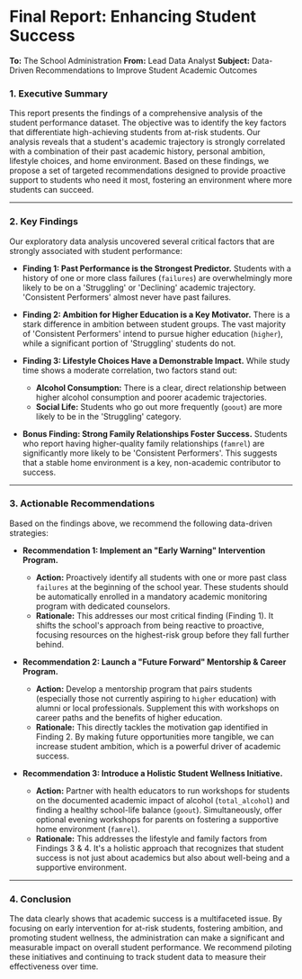 # Final Report: Enhancing Student Success

**To:** The School Administration
**From:** Lead Data Analyst
**Subject:** Data-Driven Recommendations to Improve Student Academic Outcomes

### 1. Executive Summary

This report presents the findings of a comprehensive analysis of the student performance dataset. The objective was to identify the key factors that differentiate high-achieving students from at-risk students. Our analysis reveals that a student's academic trajectory is strongly correlated with a combination of their past academic history, personal ambition, lifestyle choices, and home environment. Based on these findings, we propose a set of targeted recommendations designed to provide proactive support to students who need it most, fostering an environment where more students can succeed.

---

### 2. Key Findings

Our exploratory data analysis uncovered several critical factors that are strongly associated with student performance:

* **Finding 1: Past Performance is the Strongest Predictor.** Students with a history of one or more class failures (`failures`) are overwhelmingly more likely to be on a 'Struggling' or 'Declining' academic trajectory. 'Consistent Performers' almost never have past failures.

* **Finding 2: Ambition for Higher Education is a Key Motivator.** There is a stark difference in ambition between student groups. The vast majority of 'Consistent Performers' intend to pursue higher education (`higher`), while a significant portion of 'Struggling' students do not.

* **Finding 3: Lifestyle Choices Have a Demonstrable Impact.** While study time shows a moderate correlation, two factors stand out:
    * **Alcohol Consumption:** There is a clear, direct relationship between higher alcohol consumption and poorer academic trajectories.
    * **Social Life:** Students who go out more frequently (`goout`) are more likely to be in the 'Struggling' category.

* **Bonus Finding: Strong Family Relationships Foster Success.** Students who report having higher-quality family relationships (`famrel`) are significantly more likely to be 'Consistent Performers'. This suggests that a stable home environment is a key, non-academic contributor to success.

---

### 3. Actionable Recommendations

Based on the findings above, we recommend the following data-driven strategies:

* **Recommendation 1: Implement an "Early Warning" Intervention Program.**
    * **Action:** Proactively identify all students with one or more past class `failures` at the beginning of the school year. These students should be automatically enrolled in a mandatory academic monitoring program with dedicated counselors.
    * **Rationale:** This addresses our most critical finding (Finding 1). It shifts the school's approach from being reactive to proactive, focusing resources on the highest-risk group before they fall further behind.

* **Recommendation 2: Launch a "Future Forward" Mentorship & Career Program.**
    * **Action:** Develop a mentorship program that pairs students (especially those not currently aspiring to `higher` education) with alumni or local professionals. Supplement this with workshops on career paths and the benefits of higher education.
    * **Rationale:** This directly tackles the motivation gap identified in Finding 2. By making future opportunities more tangible, we can increase student ambition, which is a powerful driver of academic success.

* **Recommendation 3: Introduce a Holistic Student Wellness Initiative.**
    * **Action:** Partner with health educators to run workshops for students on the documented academic impact of alcohol (`total_alcohol`) and finding a healthy school-life balance (`goout`). Simultaneously, offer optional evening workshops for parents on fostering a supportive home environment (`famrel`).
    * **Rationale:** This addresses the lifestyle and family factors from Findings 3 & 4. It's a holistic approach that recognizes that student success is not just about academics but also about well-being and a supportive environment.

---

### 4. Conclusion

The data clearly shows that academic success is a multifaceted issue. By focusing on early intervention for at-risk students, fostering ambition, and promoting student wellness, the administration can make a significant and measurable impact on overall student performance. We recommend piloting these initiatives and continuing to track student data to measure their effectiveness over time.
